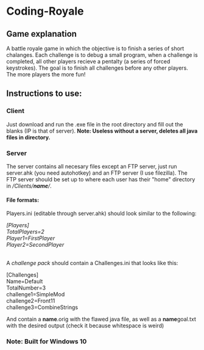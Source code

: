 # Coding-Royale
## Game explanation
A battle royale game in which the objective is to finish a series of short chalanges. Each challenge is to debug a small program, when a challenge is completed, all other players recieve a pentalty (a series of forced keystrokes). The goal is to finish all challenges before any other players. The more players the more fun!

## Instructions to use:
### Client
Just download and run the .exe file in the root directory and fill out the blanks (IP is that of server). **Note: Useless without a server, deletes all java files in directory.**
### Server
The server contains all necesary files except an FTP server, just run server.ahk (you need autohotkey) and an FTP server (I use filezilla). The FTP server should be set up to where each user has their "home" directory in _/Clients/**name**/_.
#### File formats:
Players.ini (editable through server.ahk) should look similar to the following:<br/>

_[Players]<br/>
TotalPlayers=2<br/>
Player1=FirstPlayer<br/>
Player2=SecondPlayer_<br/><br/>

A _challenge pack_ should contain a Challenges.ini that looks like this:<br/>

[Challenges]<br/>
Name=Default<br/>
TotalNumber=3<br/>
challenge1=SimpleMod<br/>
challenge2=Front11<br/>
challenge3=CombineStrings<br/>

And contain a **name**.orig with the flawed java file, as well as a **name**goal.txt with the desired output (check it because whitespace is weird)
### Note: Built for Windows 10
